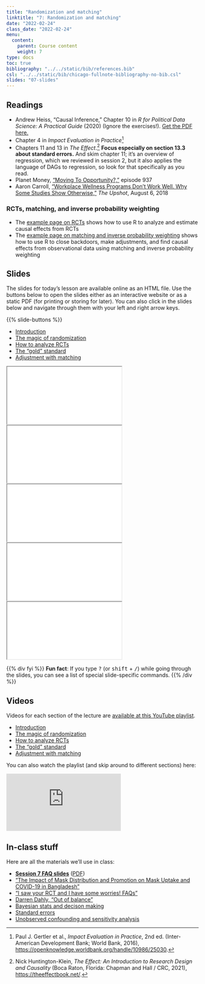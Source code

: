```yaml
---
title: "Randomization and matching"
linktitle: "7: Randomization and matching"
date: "2022-02-24"
class_date: "2022-02-24"
menu:
  content:
    parent: Course content
    weight: 7
type: docs
toc: true
bibliography: "../../static/bib/references.bib"
csl: "../../static/bib/chicago-fullnote-bibliography-no-bib.csl"
slides: "07-slides"
---
```


## Readings

-   <i class="fas fa-file-pdf"></i> Andrew Heiss, “Causal Inference,” Chapter 10 in *R for Political Data Science: A Practical Guide* (2020) (Ignore the exercises!). [Get the PDF here.](/files/10-causal-inference.pdf)
-   <i class="fas fa-book"></i> Chapter 4 in *Impact Evaluation in Practice*[^1]
-   <i class="fas fa-book"></i> Chapters 11 and 13 in *The Effect*.[^2] **Focus especially on section 13.3 about standard errors.** And skim chapter 11; it’s an overview of regression, which we reviewed in session 2, but it also applies the language of DAGs to regression, so look for that specifically as you read.
-   <i class="fas fa-podcast"></i> Planet Money, [“Moving To Opportunity?,”](https://www.npr.org/2019/08/30/756028025/episode-937-moving-to-opportunity) episode 937
-   <i class="fas fa-external-link-square-alt"></i> Aaron Carroll, [“Workplace Wellness Programs Don’t Work Well. Why Some Studies Show Otherwise,”](https://www.nytimes.com/2018/08/06/upshot/employer-wellness-programs-randomized-trials.html) *The Upshot*, August 6, 2018

### RCTs, matching, and inverse probability weighting

-   The [example page on RCTs](/example/rcts/) shows how to use R to analyze and estimate causal effects from RCTs
-   The [example page on matching and inverse probability weighting](/example/matching-ipw/) shows how to use R to close backdoors, make adjustments, and find causal effects from observational data using matching and inverse probability weighting

## Slides

The slides for today’s lesson are available online as an HTML file. Use the buttons below to open the slides either as an interactive website or as a static PDF (for printing or storing for later). You can also click in the slides below and navigate through them with your left and right arrow keys.

{{% slide-buttons %}}

<ul class="nav nav-tabs" id="slide-tabs" role="tablist">
<li class="nav-item">
<a class="nav-link active" id="introduction-tab" data-toggle="tab" href="#introduction" role="tab" aria-controls="introduction" aria-selected="true">Introduction</a>
</li>
<li class="nav-item">
<a class="nav-link" id="the-magic-of-randomization-tab" data-toggle="tab" href="#the-magic-of-randomization" role="tab" aria-controls="the-magic-of-randomization" aria-selected="false">The magic of randomization</a>
</li>
<li class="nav-item">
<a class="nav-link" id="how-to-analyze-rcts-tab" data-toggle="tab" href="#how-to-analyze-rcts" role="tab" aria-controls="how-to-analyze-rcts" aria-selected="false">How to analyze RCTs</a>
</li>
<li class="nav-item">
<a class="nav-link" id="the-gold-standard-tab" data-toggle="tab" href="#the-gold-standard" role="tab" aria-controls="the-gold-standard" aria-selected="false">The “gold” standard</a>
</li>
<li class="nav-item">
<a class="nav-link" id="adjustment-with-matching-tab" data-toggle="tab" href="#adjustment-with-matching" role="tab" aria-controls="adjustment-with-matching" aria-selected="false">Adjustment with matching</a>
</li>
</ul>

<div id="slide-tabs" class="tab-content">

<div id="introduction" class="tab-pane fade show active" role="tabpanel" aria-labelledby="introduction-tab">

<div class="embed-responsive embed-responsive-16by9">

<iframe class="embed-responsive-item" src="/slides/07-slides.html#1">
</iframe>

</div>

</div>

<div id="the-magic-of-randomization" class="tab-pane fade" role="tabpanel" aria-labelledby="the-magic-of-randomization-tab">

<div class="embed-responsive embed-responsive-16by9">

<iframe class="embed-responsive-item" src="/slides/07-slides.html#magic-randomization">
</iframe>

</div>

</div>

<div id="how-to-analyze-rcts" class="tab-pane fade" role="tabpanel" aria-labelledby="how-to-analyze-rcts-tab">

<div class="embed-responsive embed-responsive-16by9">

<iframe class="embed-responsive-item" src="/slides/07-slides.html#rct-how">
</iframe>

</div>

</div>

<div id="the-gold-standard" class="tab-pane fade" role="tabpanel" aria-labelledby="the-gold-standard-tab">

<div class="embed-responsive embed-responsive-16by9">

<iframe class="embed-responsive-item" src="/slides/07-slides.html#gold-standard">
</iframe>

</div>

</div>

<div id="adjustment-with-matching" class="tab-pane fade" role="tabpanel" aria-labelledby="adjustment-with-matching-tab">

<div class="embed-responsive embed-responsive-16by9">

<iframe class="embed-responsive-item" src="/slides/07-slides.html#matching">
</iframe>

</div>

</div>

</div>

{{% div fyi %}}
**Fun fact**: If you type <kbd>?</kbd> (or <kbd>shift</kbd> + <kbd>/</kbd>) while going through the slides, you can see a list of special slide-specific commands.
{{% /div %}}

## Videos

Videos for each section of the lecture are [available at this YouTube playlist](https://www.youtube.com/playlist?list=PLS6tnpTr39sGJURMOwN9tf9MNDN4t0JMz).

-   [Introduction](https://www.youtube.com/watch?v=m4nKVJ-2K3I&list=PLS6tnpTr39sGJURMOwN9tf9MNDN4t0JMz)
-   [The magic of randomization](https://www.youtube.com/watch?v=-zjSixOybQE&list=PLS6tnpTr39sGJURMOwN9tf9MNDN4t0JMz)
-   [How to analyze RCTs](https://www.youtube.com/watch?v=W0NyALrjLA4&list=PLS6tnpTr39sGJURMOwN9tf9MNDN4t0JMz)
-   [The “gold” standard](https://www.youtube.com/watch?v=vHb2TYAze74&list=PLS6tnpTr39sGJURMOwN9tf9MNDN4t0JMz)
-   [Adjustment with matching](https://www.youtube.com/watch?v=jECz-SS-sqc&list=PLS6tnpTr39sGJURMOwN9tf9MNDN4t0JMz)

You can also watch the playlist (and skip around to different sections) here:

<div class="embed-responsive embed-responsive-16by9">

<iframe class="embed-responsive-item" src="https://www.youtube.com/embed/playlist?list=PLS6tnpTr39sGJURMOwN9tf9MNDN4t0JMz" frameborder="0" allow="accelerometer; autoplay; encrypted-media; gyroscope; picture-in-picture" allowfullscreen>
</iframe>

</div>

## In-class stuff

Here are all the materials we’ll use in class:

-   [**Session 7 FAQ slides**](/slides/07-class.html) ([PDF](/slides/07-class.pdf))
-   [“The Impact of Mask Distribution and Promotion on Mask Uptake and COVID-19 in Bangladesh”](https://www.poverty-action.org/study/impact-mask-distribution-and-promotion-mask-uptake-and-covid-19-bangladesh)
-   [“I saw your RCT and I have some worries! FAQs”](https://macartan.github.io/i/notes/rct_faqs.html)
-   [Darren Dahly, “Out of balance”](https://statsepi.substack.com/p/out-of-balance)
-   [Bayesian stats and decison making](/resource/bayes/)
-   [Standard errors](/example/standard-errors/)
-   [Unobserved confounding and sensitivity analysis](/example/confounding-sensitivity/)

[^1]: Paul J. Gertler et al., *Impact Evaluation in Practice*, 2nd ed. (Inter-American Development Bank; World Bank, 2016), <https://openknowledge.worldbank.org/handle/10986/25030>.

[^2]: Nick Huntington-Klein, *The Effect: An Introduction to Research Design and Causality* (Boca Raton, Florida: Chapman and Hall / CRC, 2021), <https://theeffectbook.net/>.
